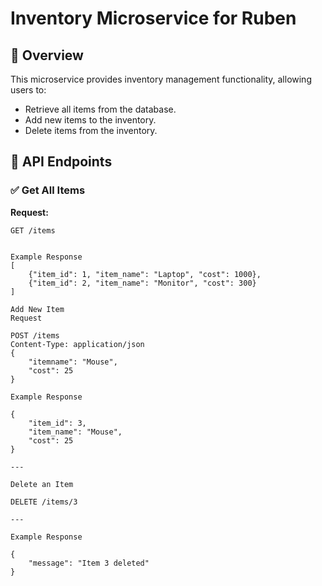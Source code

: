 # Inventory Microservice for Ruben

## 📌 Overview
This microservice provides inventory management functionality, allowing users to:
- Retrieve all items from the database.
- Add new items to the inventory.
- Delete items from the inventory.

## 🔗 API Endpoints

### ✅ Get All Items
**Request:**
```http
GET /items


Example Response
[
    {"item_id": 1, "item_name": "Laptop", "cost": 1000},
    {"item_id": 2, "item_name": "Monitor", "cost": 300}
]

Add New Item
Request

POST /items
Content-Type: application/json
{
    "itemname": "Mouse",
    "cost": 25
}

Example Response

{
    "item_id": 3,
    "item_name": "Mouse",
    "cost": 25
}

---

Delete an Item 

DELETE /items/3

---

Example Response 

{
    "message": "Item 3 deleted"
}